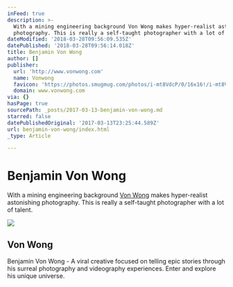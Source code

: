 ```yaml
---
inFeed: true
description: >-
  With a mining engineering background Von Wong makes hyper-realist astonishing
  photography. This is really a self-taught photographer with a lot of talent.
dateModified: '2018-03-28T09:56:09.535Z'
datePublished: '2018-03-28T09:56:14.018Z'
title: Benjamin Von Wong
author: []
publisher:
  url: 'http://www.vonwong.com'
  name: Vonwong
  favicon: 'https://photos.smugmug.com/photos/i-mt8VdcP/0/16x16!/i-mt8VdcP-16x16!.png'
  domain: www.vonwong.com
via: {}
hasPage: true
sourcePath: _posts/2017-03-13-benjamin-von-wong.md
starred: false
datePublishedOriginal: '2017-03-13T23:25:44.589Z'
url: benjamin-von-wong/index.html
_type: Article

---
```

# Benjamin Von Wong

With a mining engineering background [Von Wong][0] makes hyper-realist astonishing photography. This is really a self-taught photographer with a lot of talent.

<article style=""><img src="https://imgflo.herokuapp.com/graph/2b2431f8e7ba7b0/d3ae238901a97bebb94cfcf03064ea99/noop.jpg?input=https%3A%2F%2Fphotos.smugmug.com%2Fphotos%2Fi-SHVDZXv%2F0%2FL%2Fi-SHVDZXv-L.jpg" /><h1>Von Wong</h1><p>Benjamin Von Wong - A viral creative focused on telling epic stories through his surreal photography and videography experiences. Enter and explore his unique universe.</p></article>



[0]: http://www.vonwong.com/ "Von Wong Website"